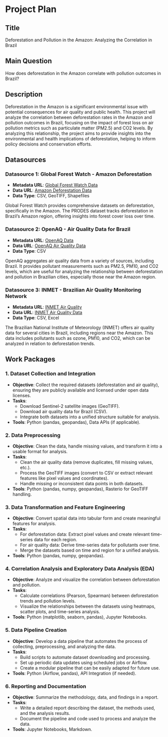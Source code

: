# Project Plan

## Title
Deforestation and Pollution in the Amazon: Analyzing the Correlation in Brazil

## Main Question
How does deforestation in the Amazon correlate with pollution outcomes in Brazil?

## Description
Deforestation in the Amazon is a significant environmental issue with potential consequences for air quality and public health. This project will analyze the correlation between deforestation rates in the Amazon and pollution outcomes in Brazil, focusing on the impact of forest loss on air pollution metrics such as particulate matter (PM2.5) and CO2 levels. By analyzing this relationship, the project aims to provide insights into the environmental and health implications of deforestation, helping to inform policy decisions and conservation efforts.

## Datasources

### Datasource 1: Global Forest Watch - Amazon Deforestation
- **Metadata URL**: [Global Forest Watch Data](https://data.globalforestwatch.org/)
- **Data URL**: [Amazon Deforestation Data](https://data.globalforestwatch.org/datasets/prodes-deforestation-in-brazil-legal-amazon)
- **Data Type**: CSV, GeoTIFF, Shapefiles

Global Forest Watch provides comprehensive datasets on deforestation, specifically in the Amazon. The PRODES dataset tracks deforestation in Brazil’s Amazon region, offering insights into forest cover loss over time.

### Datasource 2: OpenAQ - Air Quality Data for Brazil
- **Metadata URL**: [OpenAQ Data](https://openaq.org/#/locations)
- **Data URL**: [OpenAQ Air Quality Data](https://openaq.org/#/locations)
- **Data Type**: CSV

OpenAQ aggregates air quality data from a variety of sources, including Brazil. It provides pollutant measurements such as PM2.5, PM10, and CO2 levels, which are useful for analyzing the relationship between deforestation and pollution in Brazilian cities, especially those near the Amazon region.

### Datasource 3: INMET - Brazilian Air Quality Monitoring Network
- **Metadata URL**: [INMET Air Quality](http://www.inmet.gov.br/portal/)
- **Data URL**: [INMET Air Quality Data](http://www.inmet.gov.br/portal/)
- **Data Type**: CSV, Excel

The Brazilian National Institute of Meteorology (INMET) offers air quality data for several cities in Brazil, including regions near the Amazon. This data includes pollutants such as ozone, PM10, and CO2, which can be analyzed in relation to deforestation trends.

## Work Packages

### 1. Dataset Collection and Integration
- **Objective**: Collect the required datasets (deforestation and air quality), ensuring they are publicly available and licensed under open data licenses.
- **Tasks**:
  - Download Sentinel-2 satellite images (GeoTIFF).
  - Download air quality data for Brazil (CSV).
  - Integrate both datasets into a unified structure suitable for analysis.
- **Tools**: Python (pandas, geopandas), Data APIs (if applicable).

### 2. Data Preprocessing
- **Objective**: Clean the data, handle missing values, and transform it into a usable format for analysis.
- **Tasks**:
  - Clean the air quality data (remove duplicates, fill missing values, etc.).
  - Process the GeoTIFF images (convert to CSV or extract relevant features like pixel values and coordinates).
  - Handle missing or inconsistent data points in both datasets.
- **Tools**: Python (pandas, numpy, geopandas), Rasterio for GeoTIFF handling.

### 3. Data Transformation and Feature Engineering
- **Objective**: Convert spatial data into tabular form and create meaningful features for analysis.
- **Tasks**:
  - For deforestation data: Extract pixel values and create relevant time-series data for each region.
  - For air quality data: Derive time-series data for pollutants over time.
  - Merge the datasets based on time and region for a unified analysis.
- **Tools**: Python (pandas, numpy, geopandas).

### 4. Correlation Analysis and Exploratory Data Analysis (EDA)
- **Objective**: Analyze and visualize the correlation between deforestation and pollution.
- **Tasks**:
  - Calculate correlations (Pearson, Spearman) between deforestation trends and pollution levels.
  - Visualize the relationships between the datasets using heatmaps, scatter plots, and time-series analysis.
- **Tools**: Python (matplotlib, seaborn, pandas), Jupyter Notebooks.

### 5. Data Pipeline Creation
- **Objective**: Develop a data pipeline that automates the process of collecting, preprocessing, and analyzing the data.
- **Tasks**:
  - Build scripts to automate dataset downloading and processing.
  - Set up periodic data updates using scheduled jobs or Airflow.
  - Create a modular pipeline that can be easily adapted for future use.
- **Tools**: Python (Airflow, pandas), API Integration (if needed).

### 6. Reporting and Documentation
- **Objective**: Summarize the methodology, data, and findings in a report.
- **Tasks**:
  - Write a detailed report describing the dataset, the methods used, and the analysis results.
  - Document the pipeline and code used to process and analyze the data.
- **Tools**: Jupyter Notebooks, Markdown.

